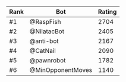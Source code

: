 Rank|Bot|Rating
---|---|---
#1|@RaspFish|2704
#2|@NilatacBot|2405
#3|@anti-bot|2167
#4|@CatNail|2090
#5|@pawnrobot|1782
#6|@MinOpponentMoves|1140
